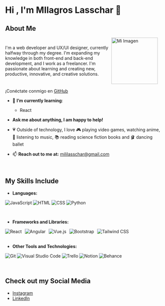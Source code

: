 # Hi , I'm MIlagros Lasschar 💜

## About Me

<div style="display: flex; align-items: center;">
<p>I'm a web developer and UX/UI designer, currently halfway through my degree. I'm expanding my knowledge in both front-end and back-end development, and I work as a freelancer. I'm passionate about learning and creating new, productive, innovative, and creative solutions.</p>   
<img src="https://media0.giphy.com/media/v1.Y2lkPTc5MGI3NjExamFvNjB4ZDdiM3Jyd3VrczZrdnd5Ym83dW9scXZicmVzeWczMG9pdSZlcD12MV9pbnRlcm5hbF9naWZfYnlfaWQmY3Q9Zw/7NoNw4pMNTvgc/giphy.webp" alt="Mi Imagen" width="150" style="margin-right: 10px;" />
</div>

<p>¡Conéctate conmigo en <a href="https://github.com/Molly2605">GitHub</a>

- 🌸 **I’m currently learning**:

    - React

- **Ask me about anything, I am happy to help!**

- 💗 Outside of technology, I love 🎮 playing video games, watching anime, 🎵 listening to music, 📚 reading science fiction books and 🩰 dancing ballet

- 📫 **Reach out to me at:** [mililasschar@gmail.com](mailto:mililasschar@gmail.com)

<br> 

## My Skills Include
- **Languages:**

![JavaScript](https://img.icons8.com/color/40/000000/javascript.png)
![HTML](https://img.icons8.com/color/40/000000/html-5.png)
![CSS](https://img.icons8.com/color/40/000000/css3.png)
![Python](https://img.icons8.com/color/40/000000/python.png)

<br>

- **Frameworks and Libraries:**

<div style="display: flex; gap: 10px;">
    <img src="https://img.icons8.com/color/40/000000/react-native.png" alt="React" style="transition: transform 0.2s; cursor: pointer;" onmouseover="this.style.transform='scale(1.1)'" onmouseout="this.style.transform='scale(1)'">
    <img src="https://img.icons8.com/color/40/000000/angularjs.png" alt="Angular" style="transition: transform 0.2s; cursor: pointer;" onmouseover="this.style.transform='scale(1.1)'" onmouseout="this.style.transform='scale(1)'">
    <img src="https://img.icons8.com/color/40/000000/vue-js.png" alt="Vue.js" style="transition: transform 0.2s; cursor: pointer;" onmouseover="this.style.transform='scale(1.1)'" onmouseout="this.style.transform='scale(1)'">
    <img src="https://img.icons8.com/color/40/000000/bootstrap.png" alt="Bootstrap" style="transition: transform 0.2s; cursor: pointer;" onmouseover="this.style.transform='scale(1.1)'" onmouseout="this.style.transform='scale(1)'">
    <img src="https://img.icons8.com/color/40/000000/tailwindcss.png" alt="Tailwind CSS" style="transition: transform 0.2s; cursor: pointer;" onmouseover="this.style.transform='scale(1.1)'" onmouseout="this.style.transform='scale(1)'">
</div>

<br>

- **Other Tools and Technologies:**

![Git](https://img.icons8.com/color/40/000000/git.png)
![Visual Studio Code](https://img.icons8.com/color/40/000000/visual-studio-code-2019.png)
![Trello](https://img.icons8.com/color/40/000000/trello.png)
![Notion](https://img.icons8.com/color/40/000000/notion.png)
![Behance](https://img.icons8.com/color/40/000000/behance.png)

<br>


## Check out my Social Media

- [Instagram](https://www.instagram.com/molly.lss/)
- [LinkedIn ](https://www.linkedin.com/in/milagros-lasschar/)

